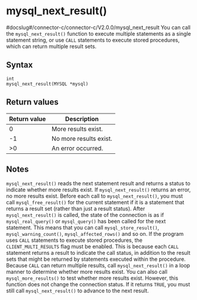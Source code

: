 mysql_next_result()
========================================
#docslug#/connector-c/connector-c/V2.0.0/mysql_next_result
You can call the `mysql_next_result()` function to execute multiple statements as a single statement string, or use `CALL` statements to execute stored procedures, which can return multiple result sets.

Syntax
---------------------------

```unknow
int
mysql_next_result(MYSQL *mysql)
```



Return values
----------------------------------



| Return value |      Description       |
|--------------|------------------------|
| 0            | More results exist.    |
| -1           | No more results exist. |
| \>0          | An error occurred.     |



Notes
--------------------------

`mysql_next_result()` reads the next statement result and returns a status to indicate whether more results exist. If `mysql_next_result()` returns an error, no more results exist.
Before each call to `mysql_next_result()`, you must call `mysql_free_result()` for the current statement if it is a statement that returns a result set (rather than just a result status).
After `mysql_next_result()` is called, the state of the connection is as if `mysql_real_query()` or `mysql_query()` has been called for the next statement. This means that you can call `mysql_store_result()`, `mysql_warning_count()`, `mysql_affected_rows()` and so on.
If the program uses `CALL` statements to execute stored procedures, the `CLIENT_MULTI_RESULTS` flag must be enabled. This is because each `CALL` statement returns a result to indicate the call status, in addition to the result sets that might be returned by statements executed within the procedure. Because `CALL` can return multiple results, call `mysql_next_result()` in a loop manner to determine whether more results exist.
You can also call `mysql_more_results()` to test whether more results exist. However, this function does not change the connection status. If it returns `TRUE`, you must still call `mysql_next_result()` to advance to the next result.
